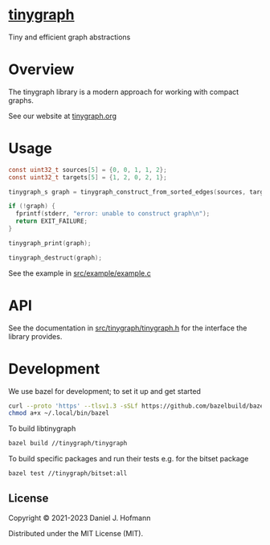 # [tinygraph](https://tinygraph.org)

Tiny and efficient graph abstractions


# Overview

The tinygraph library is a modern approach for working with compact graphs.

See our website at [tinygraph.org](https://tinygraph.org)


# Usage

```c
const uint32_t sources[5] = {0, 0, 1, 1, 2};
const uint32_t targets[5] = {1, 2, 0, 2, 1};

tinygraph_s graph = tinygraph_construct_from_sorted_edges(sources, targets, 5);

if (!graph) {
  fprintf(stderr, "error: unable to construct graph\n");
  return EXIT_FAILURE;
}

tinygraph_print(graph);

tinygraph_destruct(graph);
```

See the example in [src/example/example.c](./tinygraph/tinygraph-example.c)


# API

See the documentation in [src/tinygraph/tinygraph.h](./src/tinygraph/tinygraph.h) for the interface the library provides.


# Development

We use bazel for development; to set it up and get started

```bash
curl --proto 'https' --tlsv1.3 -sSLf https://github.com/bazelbuild/bazelisk/releases/download/v1.16.0/bazelisk-linux-amd64 -o ~/.local/bin/bazel
chmod a+x ~/.local/bin/bazel
```

To build libtinygraph

```bash
bazel build //tinygraph/tinygraph
```

To build specific packages and run their tests e.g. for the bitset package

```bash
bazel test //tinygraph/bitset:all
```


## License

Copyright © 2021-2023 Daniel J. Hofmann

Distributed under the MIT License (MIT).
